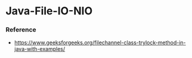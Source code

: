 # Java-File-IO-NIO


### Reference 

- https://www.geeksforgeeks.org/filechannel-class-trylock-method-in-java-with-examples/
